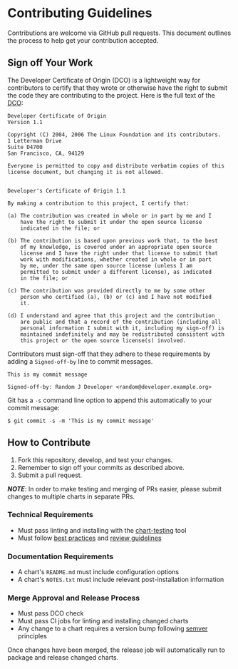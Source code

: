 # Contributing Guidelines

Contributions are welcome via GitHub pull requests.
This document outlines the process to help get your contribution accepted.

## Sign off Your Work

The Developer Certificate of Origin (DCO) is a lightweight way for contributors to certify that they wrote or otherwise have the right to submit the code they are contributing to the project.
Here is the full text of the [DCO](http://developercertificate.org/):

```
Developer Certificate of Origin
Version 1.1

Copyright (C) 2004, 2006 The Linux Foundation and its contributors.
1 Letterman Drive
Suite D4700
San Francisco, CA, 94129

Everyone is permitted to copy and distribute verbatim copies of this
license document, but changing it is not allowed.


Developer's Certificate of Origin 1.1

By making a contribution to this project, I certify that:

(a) The contribution was created in whole or in part by me and I
    have the right to submit it under the open source license
    indicated in the file; or

(b) The contribution is based upon previous work that, to the best
    of my knowledge, is covered under an appropriate open source
    license and I have the right under that license to submit that
    work with modifications, whether created in whole or in part
    by me, under the same open source license (unless I am
    permitted to submit under a different license), as indicated
    in the file; or

(c) The contribution was provided directly to me by some other
    person who certified (a), (b) or (c) and I have not modified
    it.

(d) I understand and agree that this project and the contribution
    are public and that a record of the contribution (including all
    personal information I submit with it, including my sign-off) is
    maintained indefinitely and may be redistributed consistent with
    this project or the open source license(s) involved.
```

Contributors must sign-off that they adhere to these requirements by adding a `Signed-off-by` line to commit messages.

```
This is my commit message

Signed-off-by: Random J Developer <random@developer.example.org>
```

Git has a `-s` command line option to append this automatically to your commit message:

```console
$ git commit -s -m 'This is my commit message'
```

## How to Contribute

1. Fork this repository, develop, and test your changes.
1. Remember to sign off your commits as described above.
1. Submit a pull request.

***NOTE***: In order to make testing and merging of PRs easier, please submit changes to multiple charts in separate PRs.

### Technical Requirements

* Must pass linting and installing with the [chart-testing](https://github.com/helm/chart-testing) tool
* Must follow [best practices](https://github.com/helm/helm/tree/master/docs/chart_best_practices) and [review guidelines](https://github.com/helm/charts/blob/master/REVIEW_GUIDELINES.md)

### Documentation Requirements

* A chart's `README.md` must include configuration options
* A chart's `NOTES.txt` must include relevant post-installation information

### Merge Approval and Release Process

* Must pass DCO check
* Must pass CI jobs for linting and installing changed charts
* Any change to a chart requires a version bump following [semver](https://semver.org/) principles

Once changes have been merged, the release job will automatically run to package and release changed charts.
